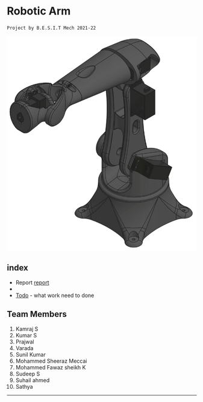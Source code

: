 # Robotic Arm

    Project by B.E.S.I.T Mech 2021-22
![alt](/images/webimg.jpg)
## index

- Report [report](https://)
- 
- [Todo](todo.md) - what work need to done

## Team Members

1. Kamraj S
2. Kumar S
3. Prajwal
4. Varada
5. Sunil Kumar
6. Mohammed Sheeraz Meccai
7. Mohammed Fawaz sheikh K
8. Sudeep S
9. Suhail ahmed
10. Sathya

---
